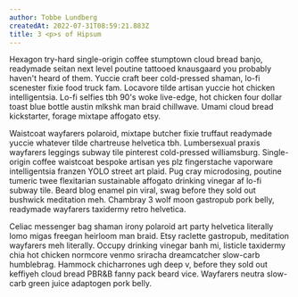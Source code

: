 ```yaml
---
author: Tobbe Lundberg
createdAt: 2022-07-31T08:59:21.883Z
title: 3 <p>s of Hipsum
---
```


Hexagon try-hard single-origin coffee stumptown cloud bread banjo, readymade seitan next level poutine tattooed knausgaard you probably haven't heard of them. Yuccie craft beer cold-pressed shaman, lo-fi scenester fixie food truck fam. Locavore tilde artisan yuccie hot chicken intelligentsia. Lo-fi selfies tbh 90's woke live-edge, hot chicken four dollar toast blue bottle austin mlkshk man braid chillwave. Umami cloud bread kickstarter, forage mixtape affogato etsy.

Waistcoat wayfarers polaroid, mixtape butcher fixie truffaut readymade yuccie whatever tilde chartreuse helvetica tbh. Lumbersexual praxis wayfarers leggings subway tile pinterest cold-pressed williamsburg. Single-origin coffee waistcoat bespoke artisan yes plz fingerstache vaporware intelligentsia franzen YOLO street art plaid. Pug cray microdosing, poutine tumeric twee flexitarian sustainable affogato drinking vinegar af lo-fi subway tile. Beard blog enamel pin viral, swag before they sold out bushwick meditation meh. Chambray 3 wolf moon gastropub pork belly, readymade wayfarers taxidermy retro helvetica.

Celiac messenger bag shaman irony polaroid art party helvetica literally lomo migas freegan heirloom man braid. Etsy raclette gastropub, meditation wayfarers meh literally. Occupy drinking vinegar banh mi, listicle taxidermy chia hot chicken normcore venmo sriracha dreamcatcher slow-carb humblebrag. Hammock chicharrones ugh deep v, before they sold out keffiyeh cloud bread PBR&B fanny pack beard vice. Wayfarers neutra slow-carb green juice adaptogen pork belly.
